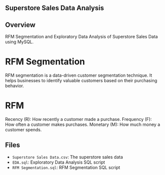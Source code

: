 ## Superstore Sales Data Analysis

## Overview
RFM Segmentation and Exploratory Data Analysis of Superstore Sales Data using MySQL.

# RFM Segmentation
RFM segmentation is a data-driven customer segmentation technique. It helps businesses to identify valuable customers based on their purchasing behavior.

# RFM
  Recency (R): How recently a customer made a purchase.
  Frequency (F): How often a customer makes purchases.
  Monetary (M): How much money a customer spends.

## Files
- `Superstore Sales Data.csv`: The superstore sales data
- `EDA.sql`: Exploratory Data Analysis SQL script
- `RFM Segmentation.sql`: RFM Segmentation SQL script
